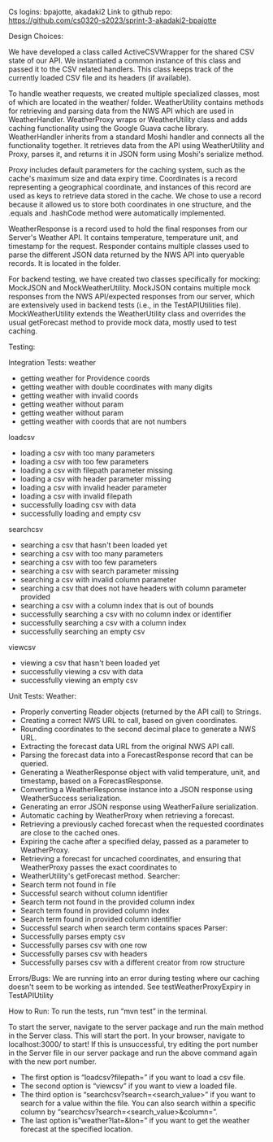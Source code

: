 Cs logins: bpajotte, akadaki2
Link to github repo: https://github.com/cs0320-s2023/sprint-3-akadaki2-bpajotte

Design Choices:

We have developed a class called ActiveCSVWrapper for the shared CSV state of our API. We instantiated a common instance 
of this class and passed it to the CSV related handlers. This class keeps track of the currently loaded CSV file and its
headers (if available).

To handle weather requests, we created multiple specialized classes, most of which are located in the weather/ folder. 
WeatherUtility contains methods for retrieving and parsing data from the NWS API which are used in WeatherHandler. 
WeatherProxy wraps or WeatherUtility class and adds caching functionality using the Google Guava cache library. 
WeatherHandler inherits from a standard Moshi handler and connects all the functionality together. It retrieves data 
from the API using WeatherUtility and Proxy, parses it, and returns it in JSON form using Moshi's serialize method.

Proxy includes default parameters for the caching system, such as the cache's maximum size and data expiry time. 
Coordinates is a record representing a geographical coordinate, and instances of this record are used as 
keys to retrieve data stored in the cache. We chose to use a record because it allowed us to store both coordinates in 
one structure, and the .equals and .hashCode method were automatically implemented.

WeatherResponse is a record used to hold the final responses from our Server's Weather API. It contains temperature, 
temperature unit, and timestamp for the request. Responder contains multiple classes used to parse the different JSON 
data returned by the NWS API into queryable records. It is located in the folder.

For backend testing, we have created two classes specifically for mocking: MockJSON and MockWeatherUtility. 
MockJSON contains multiple mock responses from the NWS API/expected responses from our server, which are extensively 
used in backend tests (i.e., in the TestAPIUtilities file). MockWeatherUtility extends the WeatherUtility class and 
overrides the usual getForecast method to provide mock data, mostly used to test caching.

Testing:

Integration Tests:
weather
- getting weather for Providence coords
- getting weather with double coordinates with many digits 
- getting weather with invalid coords 
- getting weather without param 
- getting weather without param 
- getting weather with coords that are not numbers

loadcsv
- loading a csv with too many parameters
- loading a csv with too few parameters
- loading a csv with filepath parameter missing
- loading a csv with header parameter missing
- loading a csv with invalid header parameter 
- loading a csv with invalid filepath
- successfully loading csv with data
- successfully loading and empty csv

searchcsv
- searching a csv that hasn't been loaded yet
- searching a csv with too many parameters
- searching a csv with too few parameters
- searching a csv with search parameter missing
- searching a csv with invalid column parameter
- searching a csv that does not have headers with column parameter provided
- searching a csv with a column index that is out of bounds
- successfully searching a csv with no column index or identifier
- successfully searching a csv with a column index
- successfully searching an empty csv

viewcsv
- viewing a csv that hasn't been loaded yet
- successfully viewing a csv with data
- successfully viewing an empty csv

Unit Tests:
Weather: 
- Properly converting Reader objects (returned by the API call) to Strings. 
- Creating a correct NWS URL to call, based on given coordinates. 
- Rounding coordinates to the second decimal place to generate a NWS URL. 
- Extracting the forecast data URL from the original NWS API call. 
- Parsing the forecast data into a ForecastResponse record that can be queried. 
- Generating a WeatherResponse object with valid temperature, unit, and timestamp, based on a ForecastResponse. 
- Converting a WeatherResponse instance into a JSON response using WeatherSuccess serialization. 
- Generating an error JSON response using WeatherFailure serialization. 
- Automatic caching by WeatherProxy when retrieving a forecast. 
- Retrieving a previously cached forecast when the requested coordinates are close to the cached ones. 
- Expiring the cache after a specified delay, passed as a parameter to WeatherProxy. 
- Retrieving a forecast for uncached coordinates, and ensuring that WeatherProxy passes the exact coordinates to 
- WeatherUtility's getForecast method.
Searcher:
- Search term not found in file
- Successful search without column identifier
- Search term not found in the provided column index
- Search term found in provided column index
- Search term found in provided column identifier
- Successful search when search term contains spaces
Parser:
- Successfully parses empty csv
- Successfully parses csv with one row
- Successfully parses csv with headers
- Successfully parses csv with a different creator from row structure

Errors/Bugs:
We are running into an error during testing where our caching doesn't seem to be working as intended. See
testWeatherProxyExpiry in TestAPIUtility

How to Run:
To run the tests, run “mvn test” in the terminal.

To start the server, navigate to the server package and run the main method in the Server class. This will start the
port. In your browser, navigate to localhost:3000/<your desired endpoint> to start! If this is unsuccessful, try editing
the port number in the Server file in our server package and run the above command again with the new port number.

- The first option is “loadcsv?filepath=<filepath>” if you want to load a csv file.
- The second option is “viewcsv” if you want to view a loaded file.
- The third option is “searchcsv?search=<search_value>” if you want to search for a value within the file. You can also 
search within a specific column by “searchcsv?search=<search_value>&column=<column name or index>”. 
- The last option is”weather?lat=<latitude>&lon=<longitude>” if you want to get the weather forecast at the specified 
location.